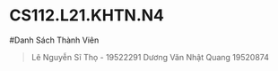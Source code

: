 # CS112.L21.KHTN.N4

#Danh Sách Thành Viên

> Lê Nguyễn Sĩ Thọ - 19522291
> Dương Văn Nhật Quang 19520874
